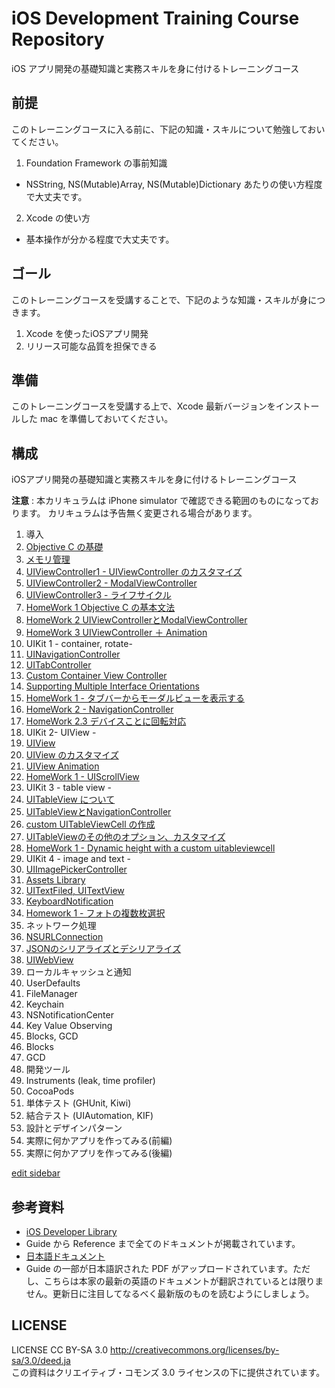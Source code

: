 iOS Development Training Course Repository
======

iOS アプリ開発の基礎知識と実務スキルを身に付けるトレーニングコース

前提
------

このトレーニングコースに入る前に、下記の知識・スキルについて勉強しておいてください。

1. Foundation Framework の事前知識
  * NSString, NS(Mutable)Array, NS(Mutable)Dictionary あたりの使い方程度で大丈夫です。
2. Xcode の使い方
  * 基本操作が分かる程度で大丈夫です。

ゴール
------

このトレーニングコースを受講することで、下記のような知識・スキルが身につきます。

1. Xcode を使ったiOSアプリ開発
2. リリース可能な品質を担保できる

準備
------

このトレーニングコースを受講する上で、Xcode 最新バージョンをインストールした mac を準備しておいてください。

構成
------

iOSアプリ開発の基礎知識と実務スキルを身に付けるトレーニングコース

**注意** : 本カリキュラムは iPhone simulator で確認できる範囲のものになっております。
カリキュラムは予告無く変更される場合があります。

1. 導入
 1. [Objective C の基礎](https://github.com/mixi-inc/iOSTraining/wiki/1.1-Objective-C-%E3%81%AE%E5%9F%BA%E7%A4%8E)
 2. [メモリ管理](https://github.com/mixi-inc/iOSTraining/wiki/1.2-%E3%83%A1%E3%83%A2%E3%83%AA%E7%AE%A1%E7%90%86)
 3. [UIViewController1 - UIViewController のカスタマイズ ](https://github.com/mixi-inc/iOSTraining/wiki/1.3-UIViewController1---UIViewController-%E3%81%AE%E3%82%AB%E3%82%B9%E3%82%BF%E3%83%9E%E3%82%A4%E3%82%BA#wiki-UIVC_lifecycle)
 4. [UIViewController2 - ModalViewController](https://github.com/mixi-inc/iOSTraining/wiki/1.4-UIViewController2---ModalViewController)
 5. [UIViewController3 - ライフサイクル](https://github.com/mixi-inc/iOSTraining/wiki/1.5-UIViewController3---%E3%83%A9%E3%82%A4%E3%83%95%E3%82%B5%E3%82%A4%E3%82%AF%E3%83%AB)
 6. [HomeWork 1 Objective C の基本文法](https://github.com/mixi-inc/iOSTraining/wiki/HomeWork-1.1-Objective-C-%E3%81%AE%E5%9F%BA%E6%9C%AC%E6%96%87%E6%B3%95)
 7. [HomeWork 2 UIViewControllerとModalViewController](https://github.com/mixi-inc/iOSTraining/wiki/HomeWork-1.2-UIViewController%E3%81%A8ModalViewController)
 8. [HomeWork 3 UIViewController ＋ Animation](https://github.com/mixi-inc/iOSTraining/wiki/HomeWork-1.3-UIViewController-%EF%BC%8B-Animation)
2. UIKit 1 - container, rotate-
 1. [UINavigationController](https://github.com/mixi-inc/iOSTraining/wiki/2.1-UINavigationController)
 2. [UITabController](https://github.com/mixi-inc/iOSTraining/wiki/2.2-UITabController)
 3. [Custom Container View Controller](https://github.com/mixi-inc/iOSTraining/wiki/2.3-Custom-Container-View-Controller)
 4. [Supporting Multiple Interface Orientations](https://github.com/mixi-inc/iOSTraining/wiki/2.4-Supporting-Multiple-Interface-Orientations)
 5. [HomeWork 1 - タブバーからモーダルビューを表示する](https://github.com/mixi-inc/iOSTraining/wiki/HomeWork-2.1-%E3%82%BF%E3%83%96%E3%83%90%E3%83%BC%E3%81%8B%E3%82%89%E3%83%A2%E3%83%BC%E3%83%80%E3%83%AB%E3%83%93%E3%83%A5%E3%83%BC%E3%82%92%E8%A1%A8%E7%A4%BA%E3%81%99%E3%82%8B)
 6. [HomeWork 2 - NavigationController](https://github.com/mixi-inc/iOSTraining/wiki/HomeWork-2.2-NavigationController)
 7. [HomeWork 2.3 デバイスことに回転対応](https://github.com/mixi-inc/iOSTraining/wiki/HomeWork-2.3-%E3%83%87%E3%83%90%E3%82%A4%E3%82%B9%E3%81%93%E3%81%A8%E3%81%AB%E5%9B%9E%E8%BB%A2%E5%AF%BE%E5%BF%9C)
3. UIKit 2- UIView -
 1. [UIView](https://github.com/mixi-inc/iOSTraining/wiki/3.1-UIView)
 2. [UIView のカスタマイズ](https://github.com/mixi-inc/iOSTraining/wiki/3.2-UIView-%E3%81%AE%E3%82%AB%E3%82%B9%E3%82%BF%E3%83%9E%E3%82%A4%E3%82%BA)
 3. [UIView Animation](https://github.com/mixi-inc/iOSTraining/wiki/3.3-UIView-Animation)
 4. [HomeWork 1 - UIScrollView](https://github.com/mixi-inc/iOSTraining/wiki/HomeWork-3.1-UIScrollView)
4. UIKit 3 - table view -
 1. [UITableView について](https://github.com/mixi-inc/iOSTraining/wiki/4.1-UITableView%E3%81%AB%E3%81%A4%E3%81%84%E3%81%A6)
 2. [UITableViewとNavigationController](https://github.com/mixi-inc/iOSTraining/wiki/4.2-uitableview%E3%81%A8navigationcontroller)
 3. [custom UITableViewCell の作成](https://github.com/mixi-inc/iOSTraining/wiki/4.3-%E3%82%BB%E3%83%AB%E3%81%AE%E3%82%AB%E3%82%B9%E3%82%BF%E3%83%9E%E3%82%A4%E3%82%BA)
 4. [UITableViewのその他のオプション、カスタマイズ](https://github.com/mixi-inc/iOSTraining/wiki/4.4-UITableView%E3%81%AE%E3%81%9D%E3%81%AE%E4%BB%96%E3%81%AE%E3%82%AA%E3%83%97%E3%82%B7%E3%83%A7%E3%83%B3%E3%80%81%E3%82%AB%E3%82%B9%E3%82%BF%E3%83%9E%E3%82%A4%E3%82%BA)
 5. [HomeWork 1 - Dynamic height with a custom uitableviewcell](https://github.com/mixi-inc/iOSTraining/wiki/HomeWork-4.1-Dynamic-height-with-a-custom-uitableviewcell)
5. UIKit 4 - image and text -
 1. [UIImagePickerController](https://github.com/mixi-inc/iOSTraining/wiki/5.1-UIImagePickerController)
 2. [Assets Library](https://github.com/mixi-inc/iOSTraining/wiki/5.2-Assets-Library)
 3. [UITextFiled, UITextView](https://github.com/mixi-inc/iOSTraining/wiki/5.3-UITextFiled,-UITextView)
 4. [KeyboardNotification](https://github.com/mixi-inc/iOSTraining/wiki/5.4-KeyboardNotification)
 5. [Homework 1 - フォトの複数枚選択](https://github.com/mixi-inc/iOSTraining/wiki/Homework-5.1-%E3%83%95%E3%82%A9%E3%83%88%E3%81%AE%E8%A4%87%E6%95%B0%E6%9E%9A%E9%81%B8%E6%8A%9E)
6. ネットワーク処理
 1. [NSURLConnection](https://github.com/mixi-inc/iOSTraining/wiki/6.1-HTTP%E3%83%AA%E3%82%AF%E3%82%A8%E3%82%B9%E3%83%88%E3%81%AE%E5%9F%BA%E7%A4%8E)
 2. [JSONのシリアライズとデシリアライズ](https://github.com/mixi-inc/iOSTraining/wiki/6.2-JSON%E3%81%AE%E3%82%B7%E3%83%AA%E3%82%A2%E3%83%A9%E3%82%A4%E3%82%BA%E3%81%A8%E3%83%87%E3%82%B7%E3%83%AA%E3%82%A2%E3%83%A9%E3%82%A4%E3%82%BA)
 3. [UIWebView](https://github.com/mixi-inc/iOSTraining/wiki/6.3-UIWebView)
7. ローカルキャッシュと通知
 1. UserDefaults
 2. FileManager
 3. Keychain
 4. NSNotificationCenter
 5. Key Value Observing
8. Blocks, GCD
 1. Blocks
 2. GCD
9. 開発ツール
 1. Instruments (leak, time profiler)
 2. CocoaPods
 3. 単体テスト (GHUnit, Kiwi)
 4. 結合テスト (UIAutomation, KIF)
10. 設計とデザインパターン
11. 実際に何かアプリを作ってみる(前編)
12. 実際に何かアプリを作ってみる(後編)

[edit sidebar](https://github.com/mixi-inc/iOSTraining/wiki/_Sidebar/_edit)

参考資料
-----------------
- [iOS Developer Library](https://developer.apple.com/library/ios/navigation/)
 - Guide から Reference まで全てのドキュメントが掲載されています。
- [日本語ドキュメント](https://developer.apple.com/jp/devcenter/ios/library/japanese.html)
 - Guide の一部が日本語訳された PDF がアップロードされています。ただし、こちらは本家の最新の英語のドキュメントが翻訳されているとは限りません。更新日に注目してなるべく最新版のものを読むようにしましょう。

LICENSE
-----------------
LICENSE CC BY-SA 3.0 http://creativecommons.org/licenses/by-sa/3.0/deed.ja  
この資料はクリエイティブ・コモンズ 3.0 ライセンスの下に提供されています。  
